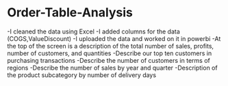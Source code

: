 # Order-Table-Analysis

-I cleaned the data using Excel
-I added columns for the data (COGS,ValueDiscount)
-I uploaded the data and worked on it in powerbi
-At the top of the screen is a description of the total number of sales, profits, number of customers, and quantities
-Describe our top ten customers in purchasing transactions
-Describe the number of customers in terms of regions
-Describe the number of sales by year and quarter
-Description of the product subcategory by number of delivery days
